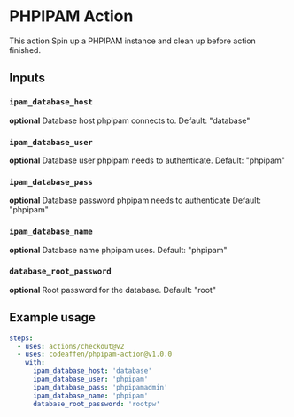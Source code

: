 # PHPIPAM Action

This action Spin up a PHPIPAM instance and clean up before action finished.

## Inputs

### `ipam_database_host`

**optional** Database host phpipam connects to. Default: "database"

### `ipam_database_user`

**optional** Database user phpipam needs to authenticate. Default: "phpipam"

### `ipam_database_pass`

**optional** Database password phpipam needs to authenticate Default: "phpipam"

### `ipam_database_name`

**optional** Database name phpipam uses. Default: "phpipam"

### `database_root_password`

**optional**  Root password for the database. Default: "root"

## Example usage

```yaml
steps:
  - uses: actions/checkout@v2
  - uses: codeaffen/phpipam-action@v1.0.0
    with:
      ipam_database_host: 'database'
      ipam_database_user: 'phpipam'
      ipam_database_pass: 'phpipamadmin'
      ipam_database_name: 'phpipam'
      database_root_password: 'rootpw'
```

